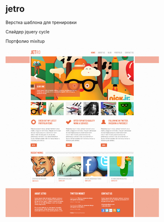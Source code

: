 # jetro
Верстка шаблона для тренировки

Слайдер jquery cycle

Портфолио mixitup

![alt text](https://github.com/IgorLevchenko/jetro/blob/master/preview.jpg "preview")
